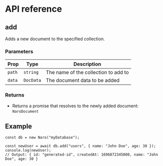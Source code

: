 # API reference

## add

Adds a new document to the specified collection.

### Parameters

| Prop   | Type      | Description                          |
|--------|-----------|--------------------------------------|
| `path` | `string`  | The name of the collection to add to |
| `data` | `DocData` | The document data to be added        |

### Returns

- Returns a promise that resolves to the newly added document: `NaroDocument`

## Example

```js{3}
const db = new Naro("myDatabase");

const newUser = await db.add("users", { name: "John Doe", age: 30 });
console.log(newUser);
// Output: { id: "generated-id", createdAt: 1696872345000, name: "John Doe", age: 30 }
```

